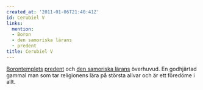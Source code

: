 ```yaml
---
created_at: '2011-01-06T21:40:41Z'
id: Cerubiel V
links:
  mention:
  - Boron
  - den samoriska lärans
  - predent
title: Cerubiel V
---
```


[Borontemplets][] [predent] och [den samoriska lärans] överhuvud. En godhjärtad gammal man som tar
religionens lära på största allvar och är ett föredöme i allt.

  [Borontemplets]: Boron
  [predent]: predent
  [den samoriska lärans]: den_samoriska_lärans

